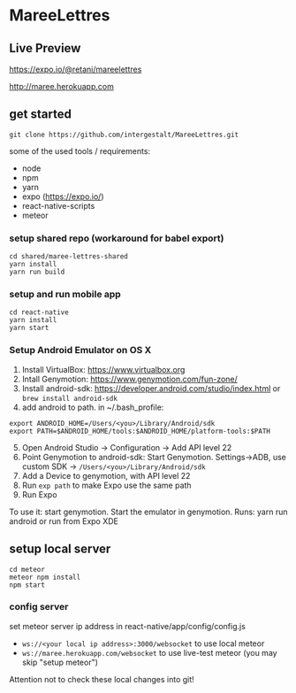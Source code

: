 # MareeLettres

## Live Preview
https://expo.io/@retani/mareelettres

http://maree.herokuapp.com

## get started

`git clone https://github.com/intergestalt/MareeLettres.git`

some of the used tools / requirements:

- node
- npm
- yarn
- expo (https://expo.io/)
- react-native-scripts
- meteor

### setup shared repo (workaround for babel export)

```
cd shared/maree-lettres-shared
yarn install
yarn run build
```

### setup and run mobile app
```
cd react-native
yarn install
yarn start
```

### Setup Android Emulator on OS X
1. Install VirtualBox: https://www.virtualbox.org
2. Intall Genymotion: https://www.genymotion.com/fun-zone/
3. Install android-sdk: https://developer.android.com/studio/index.html or `brew install android-sdk`
4. add android to path. in ~/.bash_profile:
```
export ANDROID_HOME=/Users/<you>/Library/Android/sdk
export PATH=$ANDROID_HOME/tools:$ANDROID_HOME/platform-tools:$PATH
```
5. Open Android Studio -> Configuration -> Add API level 22
6. Point Genymotion to android-sdk: Start Genymotion. Settings->ADB, use custom SDK -> `/Users/<you>/Library/Android/sdk`
7. Add a Device to genymotion, with API level 22
8. Run `exp path` to make Expo use the same path
9. Run Expo 

To use it: start genymotion. Start the emulator in genymotion. Runs: yarn run android or run from Expo XDE

## setup local server
```
cd meteor
meteor npm install
npm start
```

### config server
set meteor server ip address in react-native/app/config/config.js

- `ws://<your local ip address>:3000/websocket` to use local meteor
- `ws://maree.herokuapp.com/websocket` to use live-test meteor (you may skip "setup meteor")

Attention not to check these local changes into git!
